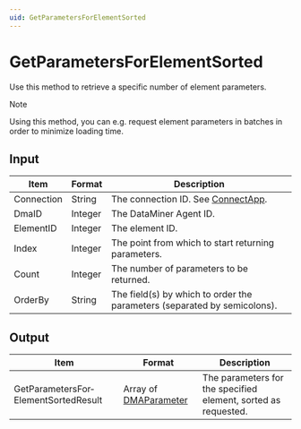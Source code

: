 ```yaml
---
uid: GetParametersForElementSorted
---
```


# GetParametersForElementSorted

Use this method to retrieve a specific number of element parameters.

> [!NOTE]
> Using this method, you can e.g. request element parameters in batches in order to minimize loading time.

## Input

| Item       | Format  | Description                                                                      |
|------------|---------|----------------------------------------------------------------------------------|
| Connection | String  | The connection ID. See [ConnectApp](xref:ConnectApp). |
| DmaID      | Integer | The DataMiner Agent ID.                                                          |
| ElementID  | Integer | The element ID.                                                                  |
| Index      | Integer | The point from which to start returning parameters.                              |
| Count      | Integer | The number of parameters to be returned.                                         |
| OrderBy    | String  | The field(s) by which to order the parameters (separated by semicolons).         |

## Output

| Item | Format | Description |
|--|--|--|
| GetParametersFor­ElementSortedResult | Array of [DMAParameter](xref:DMAParameter) | The parameters for the specified element, sorted as requested. |
